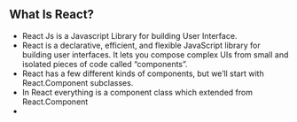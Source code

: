 ## What Is React?
- React Js is a Javascript Library for building User Interface.
- React is a declarative, efficient, and flexible JavaScript library for building user interfaces. It lets you compose complex UIs from small and isolated pieces of code called “components”.
- React has a few different kinds of components, but we’ll start with React.Component subclasses.
- In React everything is a component class which extended from React.Component
- 

